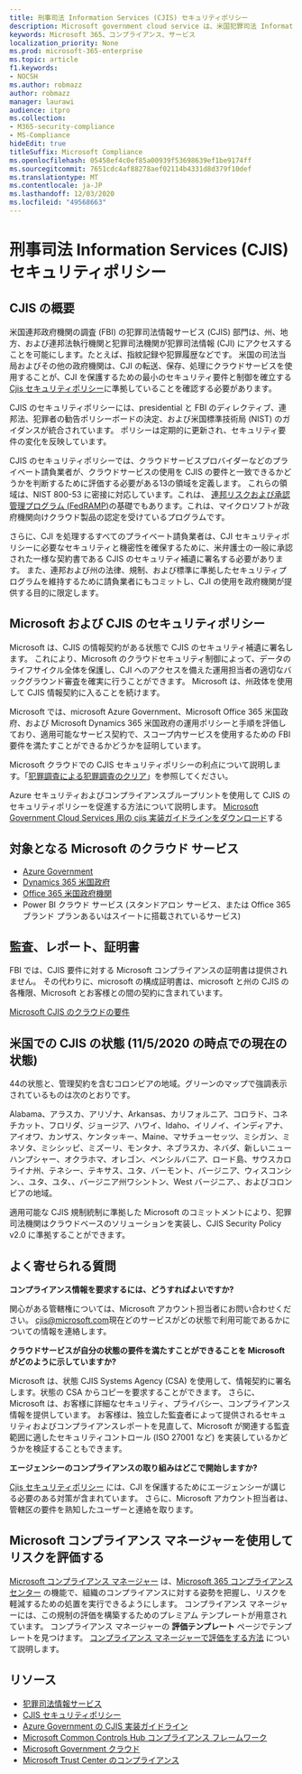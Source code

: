```yaml
---
title: 刑事司法 Information Services (CJIS) セキュリティポリシー
description: Microsoft government cloud service は、米国犯罪司法 Information Services セキュリティポリシーに準拠しています。
keywords: Microsoft 365、コンプライアンス、サービス
localization_priority: None
ms.prod: microsoft-365-enterprise
ms.topic: article
f1.keywords:
- NOCSH
ms.author: robmazz
author: robmazz
manager: laurawi
audience: itpro
ms.collection:
- M365-security-compliance
- MS-Compliance
hideEdit: true
titleSuffix: Microsoft Compliance
ms.openlocfilehash: 05458ef4c0ef85a00939f53698639ef1be9174ff
ms.sourcegitcommit: 7651cdc4af88278aef02114b4331d8d379f10def
ms.translationtype: MT
ms.contentlocale: ja-JP
ms.lasthandoff: 12/03/2020
ms.locfileid: "49568663"
---
```

# <a name="criminal-justice-information-services-cjis-security-policy"></a>刑事司法 Information Services (CJIS) セキュリティポリシー

## <a name="cjis-overview"></a>CJIS の概要

米国連邦政府機関の調査 (FBI) の犯罪司法情報サービス (CJIS) 部門は、州、地方、および連邦法執行機関と犯罪司法機関が犯罪司法情報 (CJI) にアクセスすることを可能にします。たとえば、指紋記録や犯罪履歴などです。 米国の司法当局およびその他の政府機関は、CJI の転送、保存、処理にクラウドサービスを使用することが、CJI を保護するための最小のセキュリティ要件と制御を確立する [Cjis セキュリティポリシー](https://aka.ms/cjis-security-policy)に準拠していることを確認する必要があります。

CJIS のセキュリティポリシーには、presidential と FBI のディレクティブ、連邦法、犯罪者の勧告ポリシーボードの決定、および米国標準技術局 (NIST) のガイダンスが統合されています。 ポリシーは定期的に更新され、セキュリティ要件の変化を反映しています。

CJIS のセキュリティポリシーでは、クラウドサービスプロバイダーなどのプライベート請負業者が、クラウドサービスの使用を CJIS の要件と一致できるかどうかを判断するために評価する必要がある13の領域を定義します。 これらの領域は、NIST 800-53 に密接に対応しています。これは、 [連邦リスクおよび承認管理プログラム (FedRAMP)](offering-FedRAMP.md)の基礎でもあります。これは、マイクロソフトが政府機関向けクラウド製品の認定を受けているプログラムです。

さらに、CJI を処理するすべてのプライベート請負業者は、CJI セキュリティポリシーに必要なセキュリティと機密性を確保するために、米弁護士の一般に承認された一様な契約書である CJIS のセキュリティ補遺に署名する必要があります。 また、連邦および州の法律、規制、および標準に準拠したセキュリティプログラムを維持するために請負業者にもコミットし、CJI の使用を政府機関が提供する目的に限定します。

## <a name="microsoft-and-cjis-security-policy"></a>Microsoft および CJIS のセキュリティポリシー

Microsoft は、CJIS の情報契約がある状態で CJIS のセキュリティ補遺に署名します。 これにより、Microsoft のクラウドセキュリティ制御によって、データのライフサイクル全体を保護し、CJI へのアクセスを備えた運用担当者の適切なバックグラウンド審査を確実に行うことができます。 Microsoft は、州政体を使用して CJIS 情報契約に入ることを続けます。

Microsoft では、microsoft Azure Government、Microsoft Office 365 米国政府、および Microsoft Dynamics 365 米国政府の運用ポリシーと手順を評価しており、適用可能なサービス契約で、スコープ内サービスを使用するための FBI 要件を満たすことができるかどうかを証明しています。

Microsoft クラウドでの CJIS セキュリティポリシーの利点について説明します。「[犯罪調査による犯罪調査のクリア](https://customers.microsoft.com/story/genetec)」を参照してください。

Azure セキュリティおよびコンプライアンスブループリントを使用して CJIS のセキュリティポリシーを促進する方法について説明します。 [Microsoft Government Cloud Services 用の cjis 実装ガイドラインをダウンロード](https://gallery.technet.microsoft.com/CJIS-Implementation-62af7c27)する

## <a name="microsoft-in-scope-cloud-services"></a>対象となる Microsoft のクラウド サービス

- [Azure Government](https://docs.microsoft.com/azure/azure-government/documentation-government-welcome)
- [Dynamics 365 米国政府](https://docs.microsoft.com/power-platform/admin/microsoft-dynamics-365-government#certifications-and-accreditations)
- [Office 365 米国政府機関](https://docs.microsoft.com/office365/servicedescriptions/office-365-platform-service-description/office-365-us-government/gcc#us-government-community-compliance)
- Power BI クラウド サービス (スタンドアロン サービス、または Office 365 ブランド プランあるいはスイートに搭載されているサービス)

## <a name="audits-reports-and-certificates"></a>監査、レポート、証明書

FBI では、CJIS 要件に対する Microsoft コンプライアンスの証明書は提供されません。 その代わりに、microsoft の構成証明書は、microsoft と州の CJIS の各権限、Microsoft とお客様との間の契約に含まれています。

[Microsoft CJIS のクラウドの要件](https://aka.ms/MicrosoftCJISCloudRequirements)

## <a name="cjis-status-in-the-united-states-current-as-of-1152020"></a>米国での CJIS の状態 (11/5/2020 の時点での現在の状態)

44の状態と、管理契約を含むコロンビアの地域。グリーンのマップで強調表示されているものは次のとおりです。

Alabama、アラスカ、アリゾナ、Arkansas、カリフォルニア、コロラド、コネチカット、フロリダ、ジョージア、ハワイ、Idaho、イリノイ、インディアナ、アイオワ、カンザス、ケンタッキー、Maine、マサチューセッツ、ミシガン、ミネソタ、ミシシッピ、ミズーリ、モンタナ、ネブラスカ、ネバダ、新しいニューハンプシャー、オクラホマ、オレゴン、ペンシルバニア、ロード島、サウスカロライナ州、テネシー、テキサス、ユタ、バーモント、バージニア、ウィスコンシン、、ユタ、ユタ、、バージニア州ワシントン、West バージニア、、およびコロンビアの地域。

適用可能な CJIS 規制統制に準拠した Microsoft のコミットメントにより、犯罪司法機関はクラウドベースのソリューションを実装し、CJIS Security Policy v2.0 に準拠することができます。

## <a name="frequently-asked-questions"></a>よく寄せられる質問

**コンプライアンス情報を要求するには、どうすればよいですか?**

関心がある管轄権については、Microsoft アカウント担当者にお問い合わせください。 <cjis@microsoft.com>現在どのサービスがどの状態で利用可能であるかについての情報を連絡します。

**クラウドサービスが自分の状態の要件を満たすことができることを Microsoft がどのように示していますか?**

Microsoft は、状態 CJIS Systems Agency (CSA) を使用して、情報契約に署名します。状態の CSA からコピーを要求することができます。 さらに、Microsoft は、お客様に詳細なセキュリティ、プライバシー、コンプライアンス情報を提供しています。 お客様は、独立した監査者によって提供されるセキュリティおよびコンプライアンスレポートを見直して、Microsoft が関連する監査範囲に適したセキュリティコントロール (ISO 27001 など) を実装しているかどうかを検証することもできます。

**エージェンシーのコンプライアンスの取り組みはどこで開始しますか?**

[Cjis セキュリティポリシー](https://aka.ms/cjis-security-policy) には、CJI を保護するためにエージェンシーが講じる必要のある対策が含まれています。 さらに、Microsoft アカウント担当者は、管轄区の要件を熟知したユーザーと連絡を取ります。

## <a name="use-microsoft-compliance-manager-to-assess-your-risk"></a>Microsoft コンプライアンス マネージャーを使用してリスクを評価する

[Microsoft コンプライアンス マネージャー](https://docs.microsoft.com/microsoft-365/compliance/compliance-manager) は、[Microsoft 365 コンプライアンス センター](https://docs.microsoft.com/microsoft-365/compliance/microsoft-365-compliance-center) の機能で、組織のコンプライアンスに対する姿勢を把握し、リスクを軽減するための処置を実行できるようにします。 コンプライアンス マネージャーには、この規制の評価を構築するためのプレミアム テンプレートが用意されています。 コンプライアンス マネージャーの **評価テンプレート** ページでテンプレートを見つけます。 [コンプライアンス マネージャーで評価をする方法](https://docs.microsoft.com/microsoft-365/compliance/compliance-manager-assessments) について説明します。

## <a name="resources"></a>リソース

- [犯罪司法情報サービス](https://aka.ms/cjis)
- [CJIS セキュリティポリシー](https://aka.ms/cjis-security-policy)
- [Azure Government の CJIS 実装ガイドライン](https://aka.ms/cjisimplementationguidelines)
- [Microsoft Common Controls Hub コンプライアンス フレームワーク](https://www.microsoft.com/trustcenter/common-controls-hub)
- [Microsoft Government クラウド](https://go.microsoft.com/fwlink/?linkid=2087246)
- [Microsoft Trust Center のコンプライアンス](https://www.microsoft.com/trust-center/compliance/compliance-overview)
